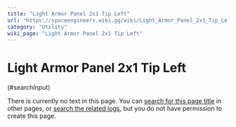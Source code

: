 ```yaml
---
title: "Light Armor Panel 2x1 Tip Left"
url: "https://spaceengineers.wiki.gg/wiki/Light_Armor_Panel_2x1_Tip_Left"
category: "Utility"
wiki_page: "Light Armor Panel 2x1 Tip Left"
---
```


# Light Armor Panel 2x1 Tip Left

(#searchInput)

There is currently no text in this page. You can [search for this page title](https://spaceengineers.wiki.gg/wiki/Special:Search/Light_Armor_Panel_2x1_Tip_Left "Special:Search/Light Armor Panel 2x1 Tip Left") in other pages, or [search the related logs](https://spaceengineers.wiki.gg/wiki/Special:Log?page=Light_Armor_Panel_2x1_Tip_Left), but you do not have permission to create this page.